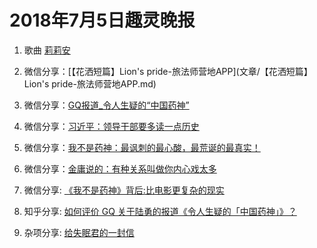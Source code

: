 # 2018年7月5日趣灵晚报

1. 歌曲 [莉莉安](http://www.kugou.com/share/PX9ta3t9V3.html#hash=4D763FFA1FC73863EE88E0080D2B8A93&album_id=1009266)

2. 微信分享：[【花洒短篇】Lion's pride-旅法师营地APP](文章/【花洒短篇】Lion's pride-旅法师营地APP.md)

3. 微信分享：[GQ报道_令人生疑的“中国药神”](文章/GQ报道_令人生疑的“中国药神”.md)

4. 微信分享：[习近平：领导干部要多读一点历史](文章/习近平：领导干部要多读一点历史.md)

5. 微信分享：[我不是药神：最讽刺的最心酸，最荒诞的最真实！](文章/我不是药神：最讽刺的最心酸，最荒诞的最真实！.md)

6. 微信分享：[金庸说的：有种关系叫做你内心戏太多](文章/金庸说的：有种关系叫做你内心戏太多.md)

7. 微信分享: [《我不是药神》背后:比电影更复杂的现实](文章/《我不是药神》背后:比电影更复杂的现实.md)

8. 知乎分享: [如何评价 GQ 关于陆勇的报道《令人生疑的「中国药神」》？](https://www.zhihu.com/question/61326470/answer/186667657?from=timeline&isappinstalled=0&utm_medium=social&utm_oi=935288597557424128&utm_source=wechat_session)

9. 杂项分享: [给失眠君的一封信](https://sleep.heartide.com/?packageid=13)